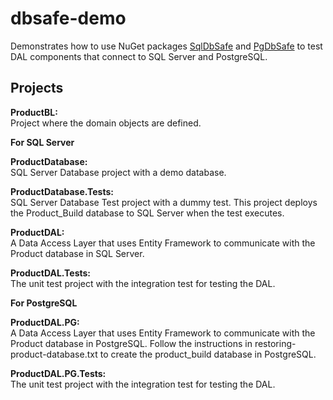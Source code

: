 dbsafe-demo
===========
Demonstrates how to use NuGet packages [SqlDbSafe]( https://www.nuget.org/packages/SqlDbSafe/) and [PgDbSafe]( https://www.nuget.org/packages/PgDbSafe/) to test DAL components that connect to SQL Server and PostgreSQL.

Projects
--------

**ProductBL:**<br>
Project where the domain objects are defined.

**For SQL Server**

**ProductDatabase:**<br>
SQL Server Database project with a demo database.

**ProductDatabase.Tests:**<br>
SQL Server Database Test project with a dummy test. This project deploys the Product_Build database to SQL Server when the test executes.

**ProductDAL:**<br>
A Data Access Layer that uses Entity Framework to communicate with the Product database in SQL Server.

**ProductDAL.Tests:**<br>
The unit test project with the integration test for testing the DAL.

**For PostgreSQL**

**ProductDAL.PG:**<br>
A Data Access Layer that uses Entity Framework to communicate with the Product database in PostgreSQL. Follow the instructions in restoring-product-database.txt to create the product_build database in PostgreSQL.

**ProductDAL.PG.Tests:**<br>
The unit test project with the integration test for testing the DAL.
